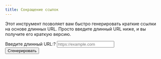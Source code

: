 ```yaml
---
title: Сокращение ссылок
---
```


<!-- Yandex.Metrika counter --> 
<script type="text/javascript" > 
   (function(m,e,t,r,i,k,a){m[i]=m[i]||function(){(m[i].a=m[i].a||[]).push(arguments)}; 
   m[i].l=1*new Date(); 
   for (var j = 0; j < document.scripts.length; j++) {if (document.scripts[j].src === r) { return; }} 
   k=e.createElement(t),a=e.getElementsByTagName(t)[0],k.async=1,k.src=r,a.parentNode.insertBefore(k,a)}) 
   (window, document, "script", "https://mc.yandex.ru/metrika/tag.js", "ym"); 
 
   ym(98576815, "init", { 
        clickmap:true, 
        trackLinks:true, 
        accurateTrackBounce:true, 
        webvisor:true 
   }); 
</script> 
<noscript><div><img src="https://mc.yandex.ru/watch/98576815" style="position:absolute; left:-9999px;" alt="" /></div></noscript> 
<!-- /Yandex.Metrika counter -->

<div class="url-generator">  
  <p>Этот инструмент позволяет вам быстро генерировать краткие ссылки на основе длинных URL. Просто введите длинный URL ниже, и вы получите его краткую версию.</p>  
  <form id="short-url-form">  
    <div class="input-group">  
      <label for="url">Введите длинный URL:<span class="tooltip" title="Введите полный адрес, который нужно сократить.">?</span></label>  
      <input type="text" id="url" placeholder="https://example.com" required>  
    </div>  
    <button type="submit" class="btn">Сгенерировать</button>  
  </form>  
  <div id="generated-link"></div>  
</div> 
 
<script>  
  document.getElementById('short-url-form').addEventListener('submit', function(event) {  
    event.preventDefault(); // Предотвращаем отправку формы  
 
    const urlInput = document.getElementById('url').value; // Получаем значение из поля ввода  
    const shortUrl = generateShortUrl(urlInput); // Генерируем краткую ссылку  
 
    document.getElementById('generated-link').innerHTML = `  
      <p>Ваша краткая ссылка: <a href="${shortUrl}" target="_blank">${shortUrl}</a>  
        <span class="copy-icon" title="Скопировать" onclick="copyToClipboard('${shortUrl}')">📋</span> 
      </p>  
    `;  
  });  
 
  function generateShortUrl(longUrl) {  
    const baseUrl = 'https://short.url/';  
    const randomString = Math.random().toString(36).substring(2, 8); // Генерируем случайную строку  
    return baseUrl + randomString;  
  }  
 
  function copyToClipboard(url) { 
    navigator.clipboard.writeText(url).then(() => { 
      alert('Ссылка скопирована в буфер обмена!'); 
    }, (err) => { 
      console.error('Ошибка копирования: ', err); 
    }); 
  } 
</script>